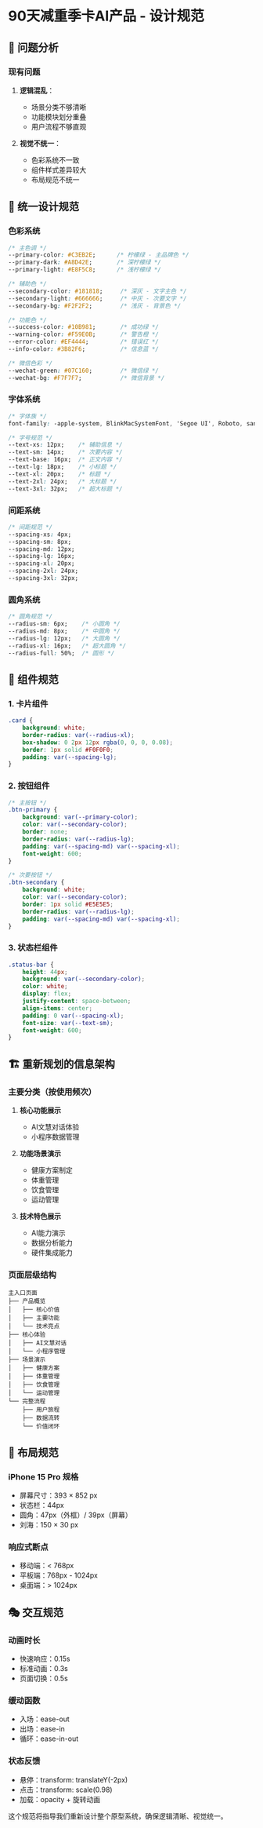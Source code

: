 # 90天减重季卡AI产品 - 设计规范

## 🎯 问题分析

### 现有问题
1. **逻辑混乱**：
   - 场景分类不够清晰
   - 功能模块划分重叠
   - 用户流程不够直观

2. **视觉不统一**：
   - 色彩系统不一致
   - 组件样式差异较大
   - 布局规范不统一

## 🎨 统一设计规范

### 色彩系统
```css
/* 主色调 */
--primary-color: #C3EB2E;      /* 柠檬绿 - 主品牌色 */
--primary-dark: #A8D42E;       /* 深柠檬绿 */
--primary-light: #E8F5C8;      /* 浅柠檬绿 */

/* 辅助色 */
--secondary-color: #181818;     /* 深灰 - 文字主色 */
--secondary-light: #666666;     /* 中灰 - 次要文字 */
--secondary-bg: #F2F2F2;        /* 浅灰 - 背景色 */

/* 功能色 */
--success-color: #10B981;       /* 成功绿 */
--warning-color: #F59E0B;       /* 警告橙 */
--error-color: #EF4444;         /* 错误红 */
--info-color: #3B82F6;          /* 信息蓝 */

/* 微信色彩 */
--wechat-green: #07C160;        /* 微信绿 */
--wechat-bg: #F7F7F7;           /* 微信背景 */
```

### 字体系统
```css
/* 字体族 */
font-family: -apple-system, BlinkMacSystemFont, 'Segoe UI', Roboto, sans-serif;

/* 字号规范 */
--text-xs: 12px;    /* 辅助信息 */
--text-sm: 14px;    /* 次要内容 */
--text-base: 16px;  /* 正文内容 */
--text-lg: 18px;    /* 小标题 */
--text-xl: 20px;    /* 标题 */
--text-2xl: 24px;   /* 大标题 */
--text-3xl: 32px;   /* 超大标题 */
```

### 间距系统
```css
/* 间距规范 */
--spacing-xs: 4px;
--spacing-sm: 8px;
--spacing-md: 12px;
--spacing-lg: 16px;
--spacing-xl: 20px;
--spacing-2xl: 24px;
--spacing-3xl: 32px;
```

### 圆角系统
```css
/* 圆角规范 */
--radius-sm: 6px;    /* 小圆角 */
--radius-md: 8px;    /* 中圆角 */
--radius-lg: 12px;   /* 大圆角 */
--radius-xl: 16px;   /* 超大圆角 */
--radius-full: 50%;  /* 圆形 */
```

## 📱 组件规范

### 1. 卡片组件
```css
.card {
    background: white;
    border-radius: var(--radius-xl);
    box-shadow: 0 2px 12px rgba(0, 0, 0, 0.08);
    border: 1px solid #F0F0F0;
    padding: var(--spacing-lg);
}
```

### 2. 按钮组件
```css
/* 主按钮 */
.btn-primary {
    background: var(--primary-color);
    color: var(--secondary-color);
    border: none;
    border-radius: var(--radius-lg);
    padding: var(--spacing-md) var(--spacing-xl);
    font-weight: 600;
}

/* 次要按钮 */
.btn-secondary {
    background: white;
    color: var(--secondary-color);
    border: 1px solid #E5E5E5;
    border-radius: var(--radius-lg);
    padding: var(--spacing-md) var(--spacing-xl);
}
```

### 3. 状态栏组件
```css
.status-bar {
    height: 44px;
    background: var(--secondary-color);
    color: white;
    display: flex;
    justify-content: space-between;
    align-items: center;
    padding: 0 var(--spacing-xl);
    font-size: var(--text-sm);
    font-weight: 600;
}
```

## 🏗️ 重新规划的信息架构

### 主要分类（按使用频次）
1. **核心功能展示**
   - AI文慧对话体验
   - 小程序数据管理

2. **功能场景演示**
   - 健康方案制定
   - 体重管理
   - 饮食管理  
   - 运动管理

3. **技术特色展示**
   - AI能力演示
   - 数据分析能力
   - 硬件集成能力

### 页面层级结构
```
主入口页面
├── 产品概览
│   ├── 核心价值
│   ├── 主要功能
│   └── 技术亮点
├── 核心体验
│   ├── AI文慧对话
│   └── 小程序管理
├── 场景演示
│   ├── 健康方案
│   ├── 体重管理
│   ├── 饮食管理
│   └── 运动管理
└── 完整流程
    ├── 用户旅程
    ├── 数据流转
    └── 价值闭环
```

## 📐 布局规范

### iPhone 15 Pro 规格
- 屏幕尺寸：393 × 852 px
- 状态栏：44px
- 圆角：47px（外框）/ 39px（屏幕）
- 刘海：150 × 30 px

### 响应式断点
- 移动端：< 768px
- 平板端：768px - 1024px  
- 桌面端：> 1024px

## 🎭 交互规范

### 动画时长
- 快速响应：0.15s
- 标准动画：0.3s
- 页面切换：0.5s

### 缓动函数
- 入场：ease-out
- 出场：ease-in
- 循环：ease-in-out

### 状态反馈
- 悬停：transform: translateY(-2px)
- 点击：transform: scale(0.98)
- 加载：opacity + 旋转动画

这个规范将指导我们重新设计整个原型系统，确保逻辑清晰、视觉统一。

